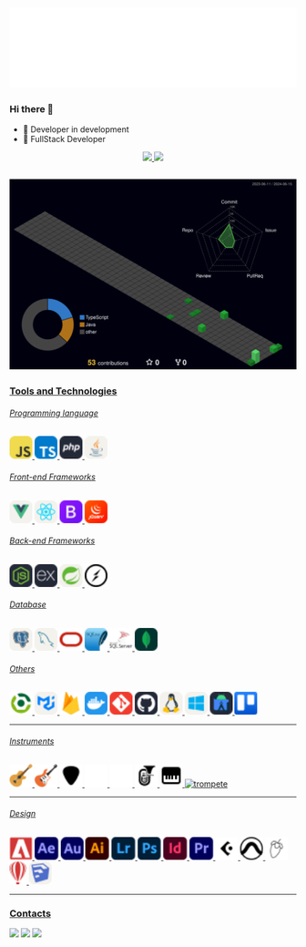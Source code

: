 ## ![Profile Contrib](./hello.svg)
### Hi there 👋

- 🚀  Developer in development
- 🎯  FullStack Developer
<div align="center">
<a href="https://github.com/cristofermorera">
<img height="150em" src="https://github-readme-stats.vercel.app/api/top-langs/?username=cristofermorera&layout=compact&langs_count=7&theme=dracula"/>
<img height="150em" src="https://github-readme-stats.vercel.app/api?username=cristofermorera&show_icons=true&theme=dracula&include_all_commits=true&count_private=true"/>
</div>

## ![Profile Contrib](./profile-3d-contrib/profile-night-green.svg)

### Tools and Technologies

###### Programming language

<p>
<img title="JavaScript" alt="JavaScript" height="40px" src="./icons/javascript.svg" />
<img title="TypeScript" alt="TypeScript" height="40px" src="./icons/typescript.svg" />
<img title="PHP" alt="PHP" height="40px" src="./icons/php.svg" />
<img title="Java" alt="Java" height="40px" src="./icons/java.svg" />
</p>

###### Front-end Frameworks
<p>
<img title="VueJS" alt="VueJS" height="40px" src="./icons/vuejs.svg" />
<img title="React" alt="React" height="40px" src="./icons/react.svg" />
<img title="Bootstrap" alt="Bootstrap" height="40px" src="./icons/bootstrap.svg" />
<img title="JQuery" alt="JQuery" height="40px" src="./icons/jquery.svg" />
</p>

###### Back-end Frameworks
<p>
<img title="NodeJS" alt="NodeJS" height="40px" src="./icons/nodejs.svg" />
<img title="Express" alt="Express" height="40px"  src="./icons/express.svg" />
<img title="SpringBoot" alt="SpringBoot" height="40px" src="./icons/springboot.svg" />
<img title="Socket.io" alt="Socket.io" height="40px" src="./icons/socket.svg" />
</p>

###### Database
<p>
<img title="PostgreSQL" alt="PostgreSQL" height="40px" src="./icons/postgres.svg" />
<img title="Mysql" alt="Mysql" height="40px"  src="./icons/mysql.svg" />
<img title="Oracle DB" alt="Oracle DB" height="40px"  src="./icons/oracle.svg" />
<img title="SQLite" alt="SQLite" height="40px"  src="./icons/sqlite.svg" />
<img sqlite="SQLServer" alt="SQLServer" height="40px"  src="./icons/sqlserver.svg" />
<img title="MongoDB" alt="MongoDB" height="40px"  src="./icons/mongodb.svg" />
</p>

###### Others
<p>
<img title="Gradle" alt="Gradle" height="40px"  src="./icons/gradle.svg" />
<img title="MaterialUI" alt="MaterialUI" height="40px"  src="./icons/materialui.svg" />
<img title="Firebase" alt="Firebase" height="40px"  src="./icons/firebase.svg" />
<img title="Docker" alt="Docker" height="40px"  src="./icons/docker.svg" />
<img title="Git" alt="Git" height="40px"  src="./icons/git.svg" />
<img title="GitHub" alt="GitHub" height="40px"  src="./icons/github.svg" />
<img title="Linux" alt="Linux" height="40px" src="./icons/linux.svg" />
<img title="Windows" alt="Windows" height="40px"  src="./icons/windows.svg" />
<img title="Android" alt="Android" height="40px"  src="./icons/android.svg" />
<img title="Trello" alt="Trello" height="40px"  src="./icons/trello.svg" />
</p>

<hr/>

###### Instruments
<p>
<img title="Violão" alt="Violão" height="40px"  src="./icons/music/violao.svg" />
<img title="Guitarra" alt="Guitarra" height="40px"  src="./icons/music/guitar.svg" />
<img title="Viola" alt="viola" height="40px"  src="./icons/music/viola.svg" />
<img title="Voice" alt="voice" height="40px"  src="./icons/music/voice.svg" />
<img title="Piano" alt="piano" height="40px"  src="./icons/music/piano.svg" />
<img title="Tuba" alt="Tuba" height="40px"  src="./icons/music/tuba.svg" />
<img title="Teclado" alt="Teclado" height="40px" src="./icons/music/teclado.svg" />
<img title="Trompete" alt="trompete" height="40px"  src="./icons/trompete.svg" />
</p>

<hr/>

###### Design
<p>
<img title="Acrobat" alt="Acrobat" height="40px"  src="./icons/design/acrobat.svg" />
<img title="AfterEffects" alt="AfterEffects" height="40px"  src="./icons/design/aftereffects.svg" />
<img title="Audition" alt="Audition" height="40px"  src="./icons/design/audition.svg" />
<img title="Illustrator" alt="Illustrator" height="40px"  src="./icons/design/illustrator.svg" />
<img title="Lightroom" alt="Lightroom" height="40px"  src="./icons/design/lightroom.svg" />
<img title="Photoshop" alt="Photoshop" height="40px"  src="./icons/design/photoshop.svg" />
<img title="InDesign" alt="InDesign" height="40px"  src="./icons/design/indesign.svg" />
<img title="Premier" alt="Premier" height="40px" src="./icons/design/premier.svg" />
<img title="Cubase" alt="Cubase" height="40px"  src="./icons/design/cubase.svg" />
<img title="Protools" alt="Protools" height="40px"  src="./icons/design/protools.svg" />
<img title="FLStudio" alt="FLStudio" height="40px"  src="./icons/design/flstudio.svg" />
<img title="CorelDraw" alt="CorelDraw" height="40px"  src="./icons/design/coreldraw.svg" />
<img title="SketchUp" alt="SketchUp" height="40px"  src="./icons/design/sketchup.svg" />
</p>

<hr/>

### Contacts
<div>

<a href="https://instagram.com/cristofermorera" target="_blank"><img src="https://img.shields.io/badge/-Instagram-%23E4405F?style=for-the-badge&logo=instagram&logoColor=white" target="_blank"></a>
<a href = "mailto:cristofermoreradev@gmail.com"><img src="https://img.shields.io/badge/Gmail-D14836?style=for-the-badge&logo=gmail&logoColor=white" target="_blank"></a>
<a href="https://www.linkedin.com/in/cristofermorera/" target="_blank"><img src="https://img.shields.io/badge/-LinkedIn-%230077B5?style=for-the-badge&logo=linkedin&logoColor=white" target="_blank"></a>   
</div>
